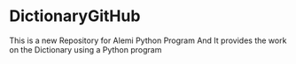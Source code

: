 # DictionaryGitHub
This is a new Repository for Alemi Python Program
And It provides the work on the Dictionary using a Python program
